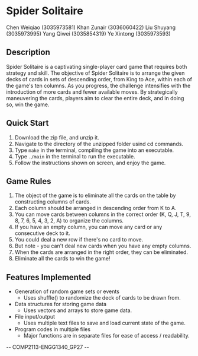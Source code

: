 
# Spider Solitaire 

Chen Weiqiao  (3035973581)
Khan Zunair   (3036060422)
Liu Shuyang   (3035973995)
Yang Qiwei    (3035854319)
Ye Xintong    (3035973593)

## Description

Spider Solitaire is a captivating single-player card game that requires both strategy and skill. The objective of Spider Solitaire is to arrange the given decks of cards in sets of descending order, from King to Ace, within each of the game's ten columns. As you progress, the challenge intensifies with the introduction of more cards and fewer available moves. By strategically maneuvering the cards, players aim to clear the entire deck, and in doing so, win the game.

## Quick Start

1. Download the zip file, and unzip it.
2. Navigate to the directory of the unzipped folder usind cd commands.
3. Type `make` in the terminal, compiling the game into an executable.
4. Type `./main` in the terminal to run the executable.
5. Follow the instructions shown on screen, and enjoy the game.

## Game Rules

1. The object of the game is to eliminate all the cards on the table by constructing columns of cards.
2. Each column should be arranged in descending order from K to A.
3. You can move cards between columns in the correct order (K, Q, J, T, 9, 8, 7, 6, 5, 4, 3, 2, A) to organize the columns.
4. If you have an empty column, you can move any card or any consecutive deck to it.
5. You could deal a new row if there's no card to move.
6. But note - you can't deal new cards when you have any empty columns.
7. When the cards are arranged in the right order, they can be eliminated.
8. Eliminate all the cards to win the game!
   
## Features Implemented

+ Generation of random game sets or events
  + Uses shuffle() to randomize the deck of cards to be drawn from.
+ Data structures for storing game data
  + Uses vectors and arrays to store game data.
+ File input/output
  + Uses multiple text files to save and load current state of the game.
+ Program codes in multiple files
  + Major functions are in separate files for ease of access / readability.


-- COMP2113-ENGG1340_GP27 --
